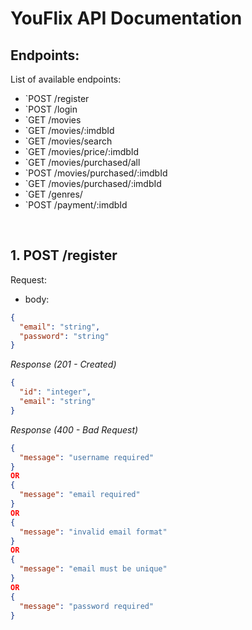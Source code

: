 # YouFlix API Documentation
## Endpoints:
List of available endpoints:
- `POST /register
- `POST /login
- `GET /movies
- `GET /movies/:imdbId
- `GET /movies/search
- `GET /movies/price/:imdbId
- `GET /movies/purchased/all
- `POST /movies/purchased/:imdbId
- `GET /movies/purchased/:imdbId
- `GET /genres/
- `POST /payment/:imdbId


&nbsp;

## 1. POST /register

Request:

- body:

```json
{
  "email": "string",
  "password": "string"
}
```

_Response (201 - Created)_

```json
{
  "id": "integer",
  "email": "string"
}
```

_Response (400 - Bad Request)_

```json
{
  "message": "username required"
}
OR
{
  "message": "email required"
}
OR
{
  "message": "invalid email format"
}
OR
{
  "message": "email must be unique"
}
OR
{
  "message": "password required"
}

```

&nbsp;